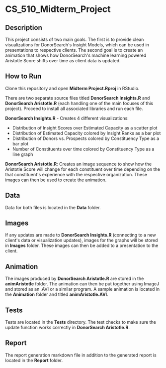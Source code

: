 # CS_510_Midterm_Project
## Description
This project consists of two main goals. The first is to provide clean visualizations for DonorSearch's Insight Models, which can be used in presentations to respective clients. The second goal is to create an animation that shows how DonorSearch's machine learning powered Aristotle Score shifts over time as client data is updated.

## How to Run
Clone this repository and open **Midterm Project.Rproj** in RStudio. 

There are two separate source files titled **DonorSearch Insights.R** and **DonorSearch Aristotle.R** (each handling one of the main focuses of this project). Proceed to install all associated libraries and run each file.

**DonorSearch Insights.R** - Creates 4 different visualizations:
- Distribution of Insight Scores over Estimated Capacity as a scatter plot
- Distribution of Estimated Capacity colored by Insight Ranks as a bar plot
- Distribution of Donors vs. Prospects colored by Constituency Type as a bar plot
- Number of Constituents over time colored by Constituency Type as a line graph

**DonorSearch Aristotle.R**: Creates an image sequence to show how the Aristotle Score will change for each constituent over time depending on the that constituent's experience with the respective organization. These images can then be used to create the animation.

## Data
Data for both files is located in the **Data** folder.

## Images
If any updates are made to **DonorSearch Insights.R** (connecting to a new client's data or visualization updates), images for the graphs will be stored in **Images** folder. These images can then be added to a presentation to the client.

## Animation
The images produced by **DonorSearch Aristotle.R** are stored in the **animAristotle** folder. The animation can then be put together using ImageJ and stored as an .AVI or a similar program. A sample animation is located in the **Animation** folder and titled **animAristotle.AVI**.

## Tests
Tests are located in the **Tests** directory. The test checks to make sure the update function works correctly in **DonorSearch Aristotle.R**.

## Report
The report generation markdown file in addition to the generated report is located in the **Report** folder.
